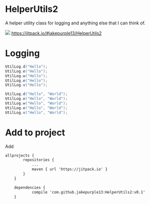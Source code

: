 # HelperUtils2

A helper utility class for logging and anything else that I can think of.

[![](https://jitpack.io/v/jakepurple13/HelperUtils2.svg)](https://jitpack.io/#jakepurple13/HelperUtils2)
https://jitpack.io/#jakepurple13/HelperUtils2

# **Logging**

```java
UtilLog.d("Hello");
UtilLog.e("Hello");
UtilLog.w("Hello");
UtilLog.e("Hello");
UtilLog.v("Hello");

UtilLog.d("Hello", "World");
UtilLog.e("Hello", "World");
UtilLog.w("Hello", "World");
UtilLog.e("Hello", "World");
UtilLog.v("Hello", "World");
```


# Add to project

Add
```xml
allprojects {
		repositories {
			...
			maven { url 'https://jitpack.io' }
		}
	}
```
```xml
  	dependencies {
	        compile 'com.github.jakepurple13:HelperUtils2:v0.1'
	}
```
